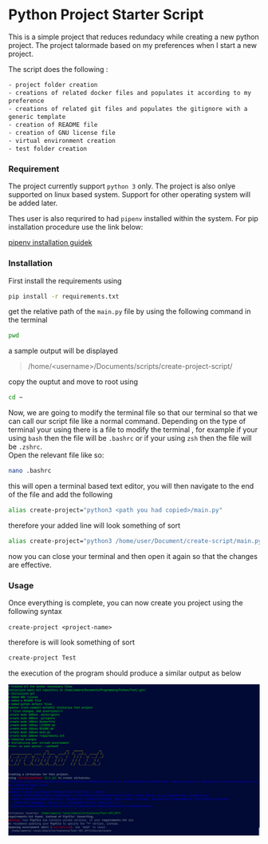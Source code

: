 # Python Project Starter Script 

This is a simple project that reduces redundacy while creating a new python project. 
The project talormade based on my preferences when I start a new project.

The script does the following :

    - project folder creation
    - creations of related docker files and populates it according to my preference 
    - creations of related git files and populates the gitignore with a generic template
    - creation of README file
    - creation of GNU license file
    - virtual environment creation
    - test folder creation


### Requirement
The project currently support `python 3` only. The project is also onlye supported on linux based system. Support for other operating system will be added later. </br>

Thes user is also requrired to had `pipenv` installed within the system. 
For pip installation procedure use the link below: 

[pipenv installation guidek](https://pypi.org/project/pipenv/)

### Installation
First install the requirements using
```bash
pip install -r requirements.txt 
```

get the relative path of the `main.py` file by using the following command in the terminal

```bash
pwd
```

a sample output will be displayed
 > /home/\<username>/Documents/scripts/create-project-script/

copy the ouptut and move to root using

```bash
cd ~
```

Now, we are going to modify the terminal file so that our terminal so that we can call our script file like a normal command.
Depending on the type of terminal your using there is a file to modify the terminal , for example if your using `bash` then the file will be `.bashrc` or if your using `zsh` then the file will be `.zshrc`.<br/>
Open the relevant file like so:

```bash
nano .bashrc 
```

this will open a terminal based text editor, you will then navigate to the end of the file and add the following

```bash
alias create-project="python3 <path you had copied>/main.py"
```

therefore your added line will look something of sort

```bash
alias create-project="python3 /home/user/Document/create-script/main.py"
```

now you can close your terminal and then open it again so that the changes are effective.


### Usage
Once everything is complete, you can now create you project using the following syntax

`create-project <project-name>`

therefore is will look something of sort

```bash
create-project Test
```

the execution of the program should produce a similar output as below


![output image](./output.png)


